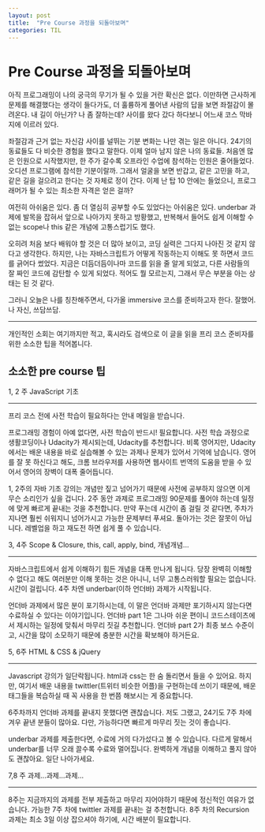 ```yaml
---
layout: post
title:  "Pre Course 과정을 되돌아보며"
categories: TIL
---
```


# Pre Course 과정을 되돌아보며

아직 프로그래밍이 나의 궁극의 무기가 될 수 있을 거란 확신은 없다. 이만하면 근사하게 문제를 해결했다는 생각이 들다가도, 더 훌륭하게 풀어낸 사람의 답을 보면 좌절감이 몰려온다. 내 길이 아닌가? 나 좀 잘하는데? 사이를 왔다 갔다 하다보니 어느새 코스 막바지에 이르러 있다. 



좌절감과 근거 없는 자신감 사이를 널뛰는 기분 변화는 나만 겪는 일은 아니다. 24기의 동료들도 다 비슷한 경험을 했다고 말한다. 이제 얼마 남지 않은 나의 동료들. 처음엔 많은 인원으로 시작했지만, 한 주가 갈수록 오프라인 수업에 참석하는 인원은 줄어들었다. 오디션 프로그램에 참석한 기분이랄까. 그래서 얼굴을 보면 반갑고, 같은 고민을 하고, 같은 길을 걸으려고 한다는 것 자체로 정이 간다. 이제 난 탑 10 안에는 들었으니, 프로그래머가 될 수 있는 최소한 자격은 얻은 걸까? 



여전히 아쉬움은 있다. 좀 더 열심히 공부할 수도 있었다는 아쉬움은 있다. underbar 과제에 발목을 잡혀서 앞으로 나아가지 못하고 방황했고, 반복해서 들어도 쉽게 이해할 수 없는 scope나 this 같은 개념에 고통스럽기도 했다.



오히려 처음 보다 배워야 할 것은 더 많아 보이고, 코딩 실력은 그다지 나아진 것 같지 않다고 생각한다. 하지만, 나는 자바스크립트가 어떻게 작동하는지 이해도 못 하면서 코드를 긁어다 썼었다. 지금은 더듬더듬이나마 코드를 읽을 줄 알게 되었고, 다른 사람들의 잘 짜인 코드에 감탄할 수 있게 되었다. 적어도 뭘 모르는지, 그래서 무슨 부분을 아는 상태는 된 것 같다. 



그러니 오늘은 나를 칭찬해주면서, 다가올 immersive 코스를 준비하고자 한다. 잘했어. 나 자신, 쓰담쓰담.





---

개인적인 소회는 여기까지만 적고,  혹시라도 검색으로 이 글을 읽을 프리 코스 준비자를 위한 소소한 팁을 적어봅니다. 



## 소소한 pre course 팁

1, 2 주 JavaScript 기초

---

프리 코스 전에 사전 학습이 필요하다는 안내 메일을 받습니다.

프로그래밍 경험이 아예 없다면, 사전 학습이 반드시! 필요합니다. 사전 학습 과정으로 생활코딩이나 Udacity가 제시되는데, Udacity를 추천합니다. 비록 영어지만, Udacity에서는 배운 내용을 바로 실습해볼 수 있는 과제나 문제가 있어서 기억에 남습니다. 영어를 잘 못 하신다고 해도, 크롬 브라우저를 사용하면 웹사이트 번역의 도움을 받을 수 있어서 영어의 장벽이 대폭 줄어듭니다. 

1, 2주의 자바 기초 강의는 개념만 짚고 넘어가기 때문에 사전에 공부하지 않으면 이게 무슨 소리인가 싶을 겁니다. 2주 동안 과제로 프로그래밍 90문제를 풀어야 하는데 일정에 맞게 빠르게 끝내는 것을 추천합니다. 만약 푸는데 시간이 좀 걸릴 것 같다면, 주차가 지나면 훨씬 쉬워지니 넘어가시고 가능한 문제부터 푸셔요. 돌아가는 것은 잘못이 아닙니다. 레벨업을 하고 재도전 하면 쉽게 풀 수 있습니다.





3, 4주 Scope & Closure, this, call, apply, bind, 개념개념...

---

자바스크립트에서 쉽게 이해하기 힘든 개념을 대폭 만나게 됩니다. 당장 완벽히 이해할 수 없다고 해도 여러분만 이해 못하는 것은 아니니, 너무 고통스러워할 필요는 없습니다. 시간이 걸립니다. 4주 차엔 underbar(이하 언더바) 과제가 시작됩니다. 

언더바 과제에서 많은 분이 포기하시는데, 이 말은 언더바 과제만 포기하시지 않는다면 수료하실 수 있다는 이야기입니다. 언더바 part 1은 그나마 쉬운 편이니 코드스테이츠에서 제시하는 일정에 맞춰서 마무리 짓길 추천합니다. 언더바 part 2가 최종 보스 수준이고, 시간을 많이 소모하기 때문에 충분한 시간을 확보해야 하거든요. 







5, 6주 HTML & CSS & jQuery

---

Javascript 강의가 일단락됩니다. html과 css는 한 숨 돌리면서 들을 수 있어요. 하지만, 여기서 배운 내용을 twittler(트위터 비슷한 어플)을 구현하는데 쓰이기 때문에, 배운 태그들을 복습하실 때 꼭 사용을 한 번쯤 해보시는 게 중요합니다.

6주차까지 언더바 과제를 끝내지 못했다면 괜찮습니다. 저도 그랬고, 24기도 7주 차에 겨우 끝낸 분들이 많아요. 다만, 가능하다면 빠르게 마무리 짓는 것이 좋습니다. 

underbar 과제를 제출한다면, 수료에 거의 다가섰다고 볼 수 있습니다. 다르게 말해서 underbar를 너무 오래 끌수록 수료와 멀어집니다. 완벽하게 개념을 이해하고 풀지 않아도 괜찮아요. 일단 나아가세요.



7,8 주 과제...과제...과제...

----

8주는 지금까지의 과제를 전부 제출하고 마무리 지어야하기 때문에 정신적인 여유가 없습니다. 가능한 7주 차에 twittler 과제를 끝내는 걸 추천합니다. 8주 차의 Recursion 과제는 최소 3일 이상 잡으셔야 하기에, 시간 배분이 필요합니다.



